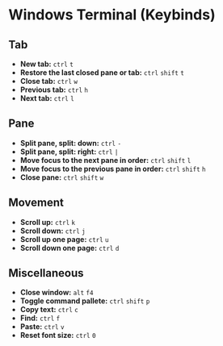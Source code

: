 # Windows Terminal (Keybinds)
## Tab
- **New tab:** `ctrl` `t`
- **Restore the last closed pane or tab:** `ctrl` `shift` `t`
- **Close tab:** `ctrl` `w`
- **Previous tab:** `ctrl` `h`
- **Next tab:** `ctrl` `l`

## Pane
- **Split pane, split: down:** `ctrl` `-`
- **Split pane, split: right:** `ctrl` `|`
- **Move focus to the next pane in order:** `ctrl` `shift` `l`
- **Move focus to the previous pane in order:** `ctrl` `shift` `h`
- **Close pane:** `ctrl` `shift` `w`

## Movement
- **Scroll up:** `ctrl` `k`
- **Scroll down:** `ctrl` `j`
- **Scroll up one page:** `ctrl` `u`
- **Scroll down one page:** `ctrl` `d`

## Miscellaneous
- **Close window:** `alt` `f4`
- **Toggle command pallete:** `ctrl` `shift` `p`
- **Copy text:** `ctrl` `c`
- **Find:** `ctrl` `f`
- **Paste:** `ctrl` `v`
- **Reset font size:** `ctrl` `0`
